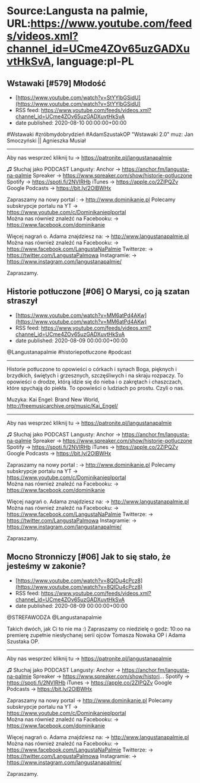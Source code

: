 # Source:Langusta na palmie, URL:https://www.youtube.com/feeds/videos.xml?channel_id=UCme4ZOv65uzGADXuvtHkSvA, language:pl-PL

## Wstawaki [#579] Młodość
 - [https://www.youtube.com/watch?v=StYYlbGSidU](https://www.youtube.com/watch?v=StYYlbGSidU)
 - RSS feed: https://www.youtube.com/feeds/videos.xml?channel_id=UCme4ZOv65uzGADXuvtHkSvA
 - date published: 2020-08-10 00:00:00+00:00

#Wstawaki #zróbmydobrydzień #AdamSzustakOP
"Wstawaki 2.0" muz: Jan Smoczyński || Agnieszka Musiał  
________________________________________

Aby nas wesprzeć kliknij tu → https://patronite.pl/langustanapalmie

♫ Słuchaj jako PODCAST Langusty: 
Anchor → https://anchor.fm/langusta-na-palmie
Spreaker → https://www.spreaker.com/show/historie-potluczone
Spotify → https://spoti.fi/2NVIRHb
iTunes → https://apple.co/2ZIPQZv
Google Podcasts → https://bit.ly/2OlBWHx

Zapraszamy na nowy portal :
→ http://www.dominikanie.pl
Polecamy subskrypcje portalu na YT
→ https://www.youtube.com/c/Dominikanieplportal  
Można nas również znaleźć na Facebooku: 
→ https://www.facebook.com/dominikanie

Więcej nagrań o. Adama znajdziesz na: 
→ http://www.langustanapalmie.pl
Można nas również znaleźć na Facebooku: 
→ https://www.facebook.com/LangustaNaPalmie
Twitterze: 
→ https://twitter.com/LangustaPalmowa
Instagramie: 
→ https://www.instagram.com/langustanapalmie/

Zapraszamy.

## Historie potłuczone [#06] O Marysi, co ją szatan straszył
 - [https://www.youtube.com/watch?v=MM6atPd4AKw](https://www.youtube.com/watch?v=MM6atPd4AKw)
 - RSS feed: https://www.youtube.com/feeds/videos.xml?channel_id=UCme4ZOv65uzGADXuvtHkSvA
 - date published: 2020-08-09 00:00:00+00:00

@Langustanapalmie   #historiepotłuczone #podcast
________________________________________
Historie potłuczone to opowieści o córkach i synach Boga, pięknych i brzydkich, świętych i grzesznych, szczęśliwych i na skraju rozpaczy. To opowieści o drodze, którą idzie się do nieba i o zakrętach i chaszczach, które spychają do piekła. To opowieści o ludziach po prostu. Czyli o nas.

Muzyka: Kai Engel: Brand New World, http://freemusicarchive.org/music/Kai_Engel/
________________________________________

Aby nas wesprzeć kliknij tu → https://patronite.pl/langustanapalmie

♫ Słuchaj jako PODCAST Langusty: 
Anchor → https://anchor.fm/langusta-na-palmie
Spreaker → https://www.spreaker.com/show/historie-potluczone
Spotify → https://spoti.fi/2NVIRHb
iTunes → https://apple.co/2ZIPQZv
Google Podcasts → https://bit.ly/2OlBWHx

Zapraszamy na nowy portal :
→ http://www.dominikanie.pl
Polecamy subskrypcje portalu na YT
→ https://www.youtube.com/c/Dominikanieplportal  
Można nas również znaleźć na Facebooku: 
→ https://www.facebook.com/dominikanie

Więcej nagrań o. Adama znajdziesz na: 
→ http://www.langustanapalmie.pl
Można nas również znaleźć na Facebooku: 
→ https://www.facebook.com/LangustaNaPalmie
Twitterze: 
→ https://twitter.com/LangustaPalmowa
Instagramie: 
→ https://www.instagram.com/langustanapalmie/

Zapraszamy.

## Mocno Stronniczy [#06] Jak to się stało, że jesteśmy w zakonie?
 - [https://www.youtube.com/watch?v=8QIDu4cPcz8](https://www.youtube.com/watch?v=8QIDu4cPcz8)
 - RSS feed: https://www.youtube.com/feeds/videos.xml?channel_id=UCme4ZOv65uzGADXuvtHkSvA
 - date published: 2020-08-09 00:00:00+00:00

@STREFAWODZA @Langustanapalmie 

Takich dwóch, jak Ci to nie ma :) Zapraszamy co niedzielę o godz: 10:oo na premierę zupełnie niesłychanej serii ojców Tomasza Nowaka OP i Adama Szustaka OP.
________________________________________

Aby nas wesprzeć kliknij tu → https://patronite.pl/langustanapalmie

♫ Słuchaj jako PODCAST Langusty: 
Anchor → https://anchor.fm/langusta-na-palmie
Spreaker → https://www.spreaker.com/show/histori...
Spotify → https://spoti.fi/2NVIRHb
iTunes → https://apple.co/2ZIPQZv
Google Podcasts → https://bit.ly/2OlBWHx

Zapraszamy na nowy portal 
→ http://www.dominikanie.pl
Polecamy subskrypcje portalu na YT
→ https://www.youtube.com/c/Dominikanieplportal  
Można nas również znaleźć na Facebooku: 
→ https://www.facebook.com/dominikanie

Więcej nagrań o. Adama znajdziesz na: 
→ http://www.langustanapalmie.pl
Można nas również znaleźć na Facebooku: 
→ https://www.facebook.com/LangustaNaPalmie
Twitterze: 
→ https://twitter.com/LangustaPalmowa
Instagramie: 
→ https://www.instagram.com/langustanapalmie/

Zapraszamy.

